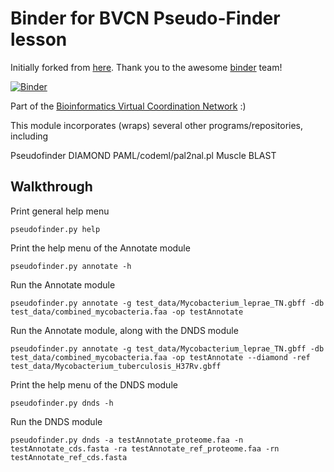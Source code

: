 # Binder for BVCN Pseudo-Finder lesson

Initially forked from [here](https://github.com/binder-examples/conda). Thank you to the awesome [binder](https://mybinder.org/) team!

[![Binder](https://mybinder.org/badge_logo.svg)](https://gesis.mybinder.org/binder/v2/gh/Arkadiy-Garber/bvcn-binder-pseudofinder/master?urlpath=lab)

Part of the [Bioinformatics Virtual Coordination Network](https://biovcnet.github.io/) :)

This module incorporates (wraps) several other programs/repositories, including

Pseudofinder
DIAMOND
PAML/codeml/pal2nal.pl
Muscle
BLAST


## Walkthrough

Print general help menu

    pseudofinder.py help

Print the help menu of the Annotate module

    pseudofinder.py annotate -h

Run the Annotate module

    pseudofinder.py annotate -g test_data/Mycobacterium_leprae_TN.gbff -db test_data/combined_mycobacteria.faa -op testAnnotate

Run the Annotate module, along with the DNDS module

    pseudofinder.py annotate -g test_data/Mycobacterium_leprae_TN.gbff -db test_data/combined_mycobacteria.faa -op testAnnotate --diamond -ref test_data/Mycobacterium_tuberculosis_H37Rv.gbff 

Print the help menu of the DNDS module

    pseudofinder.py dnds -h

Run the DNDS module

    pseudofinder.py dnds -a testAnnotate_proteome.faa -n testAnnotate_cds.fasta -ra testAnnotate_ref_proteome.faa -rn testAnnotate_ref_cds.fasta

